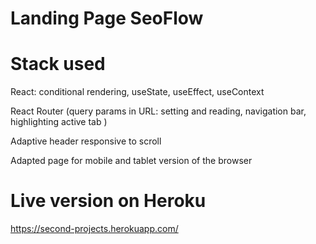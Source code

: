 # Landing Page SeoFlow
# Stack used
React: conditional rendering, useState, useEffect, useContext 

React Router (query params in URL: setting and reading, navigation bar, highlighting active tab )

Adaptive header responsive to scroll

Adapted page for mobile and tablet version of the browser

# Live version on Heroku
https://second-projects.herokuapp.com/
